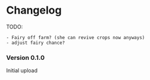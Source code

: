﻿Changelog
===============

TODO:

    - Fairy off farm? (she can revive crops now anyways)
    - adjust fairy chance?

### Version 0.1.0

Initial upload